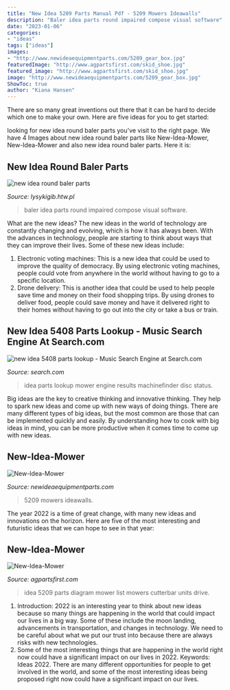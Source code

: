 ```yaml
---
title: "New Idea 5209 Parts Manual Pdf - 5209 Mowers Ideawalls"
description: "Baler idea parts round impaired compose visual software"
date: "2023-01-06"
categories:
- "ideas"
tags: ["ideas"]
images:
- "http://www.newideaequipmentparts.com/5209_gear_box.jpg"
featuredImage: "http://www.agpartsfirst.com/skid_shoe.jpg"
featured_image: "http://www.agpartsfirst.com/skid_shoe.jpg"
image: "http://www.newideaequipmentparts.com/5209_gear_box.jpg"
ShowToc: true
author: "Kiana Hansen"
---
```



There are so many great inventions out there that it can be hard to decide which one to make your own. Here are five ideas for you to get started: 

	

		
looking for new idea round baler parts you've visit to the right page. We have 4 Images about new idea round baler parts like New-Idea-Mower, New-Idea-Mower and also new idea round baler parts. Here it is:
		
    
## New Idea Round Baler Parts

<img loading=lazy src="http://rt21trading.com/catalog/images/detailed/baler1.jpg" onerror="this.onerror=null;this.src='https://tse2.mm.bing.net/th?id=OIP.uXoU5SrXDKvbwcv1CN69oAHaFO&amp;pid=15.1';" alt="new idea round baler parts">

_Source: lysykigib.htw.pl_

>baler idea parts round impaired compose visual software. 

	

What are the new ideas?
The new ideas in the world of technology are constantly changing and evolving, which is how it has always been. With the advances in technology, people are starting to think about ways that they can improve their lives. Some of these new ideas include: 
1. Electronic voting machines: This is a new idea that could be used to improve the quality of democracy. By using electronic voting machines, people could vote from anywhere in the world without having to go to a specific location. 
2. Drone delivery: This is another idea that could be used to help people save time and money on their food shopping trips. By using drones to deliver food, people could save money and have it delivered right to their homes without having to go out into the city or take a bus or train. 

    
## New Idea 5408 Parts Lookup - Music Search Engine At Search.com

<img loading=lazy src="http://www.machinefinder.com/images/machines/23/3634423/8221910_large.jpg" onerror="this.onerror=null;this.src='https://tse2.mm.bing.net/th?id=OIP.YnKuJFhViKIvSTcdIgzO9gHaE8&amp;pid=15.1';" alt="new idea 5408 parts lookup - Music Search Engine at Search.com">

_Source: search.com_

>idea parts lookup mower engine results machinefinder disc status. 

	

Big ideas are the key to creative thinking and innovative thinking. They help to spark new ideas and come up with new ways of doing things. There are many different types of big ideas, but the most common are those that can be implemented quickly and easily. By understanding how to cook with big ideas in mind, you can be more productive when it comes time to come up with new ideas.

    
## New-Idea-Mower

<img loading=lazy src="http://www.newideaequipmentparts.com/5209_gear_box.jpg" onerror="this.onerror=null;this.src='https://tse4.mm.bing.net/th?id=OIP.YLxSIDT0bthxCgw5p7ThlAHaKU&amp;pid=15.1';" alt="New-Idea-Mower">

_Source: newideaequipmentparts.com_

>5209 mowers ideawalls. 

	

The year 2022 is a time of great change, with many new ideas and innovations on the horizon. Here are five of the most interesting and futuristic ideas that we can hope to see in that year:

    
## New-Idea-Mower

<img loading=lazy src="http://www.agpartsfirst.com/skid_shoe.jpg" onerror="this.onerror=null;this.src='https://tse1.mm.bing.net/th?id=OIP.MX2GC4IkIW0cZh19rKAD2wHaHU&amp;pid=15.1';" alt="New-Idea-Mower">

_Source: agpartsfirst.com_

>idea 5209 parts diagram mower list mowers cutterbar units drive. 

	

1) Introduction: 2022 is an interesting year to think about new ideas because so many things are happening in the world that could impact our lives in a big way. Some of these include the moon landing, advancements in transportation, and changes in technology. We need to be careful about what we put our trust into because there are always risks with new technologies.
2) Some of the most interesting things that are happening in the world right now could have a significant impact on our lives in 2022. Keywords: Ideas 2022. There are many different opportunities for people to get involved in the world, and some of the most interesting ideas being proposed right now could have a significant impact on our lives.

